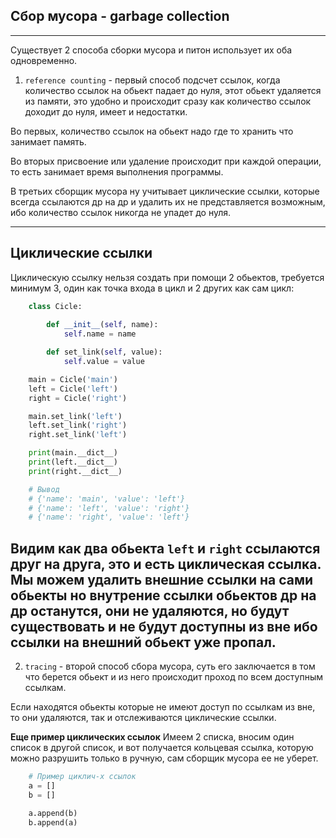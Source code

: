 Сбор мусора - garbage collection
---
---

Существует 2 способа сборки мусора и питон использует их оба одновременно.

1) `reference counting` - первый способ подсчет ссылок, когда количество 
ссылок на обьект падает до нуля, этот обьект удаляется из памяти, это удобно 
и происходит сразу как количество ссылок доходит до нуля, имеет и 
недостатки.
   
Во первых, количество ссылок на обьект надо где то хранить что занимает память.

Во вторых присвоение или удаление происходит при каждой операции, то есть 
занимает время выполнения программы.

В третьих сборщик мусора ну учитывает циклические ссылки, которые всегда 
ссылаются др на др и удалить их не представляется возможным, ибо количество
ссылок никогда не упадет до нуля.

---

Циклические ссылки
---

Циклическую ссылку нельзя создать при помощи 2 обьектов, требуется минимум 3,
один как точка входа в цикл и 2 других как сам цикл:

```python
    class Cicle:
        
        def __init__(self, name):
            self.name = name

        def set_link(self, value):
            self.value = value

    main = Cicle('main')
    left = Cicle('left')
    right = Cicle('right')

    main.set_link('left')
    left.set_link('right')
    right.set_link('left')

    print(main.__dict__)
    print(left.__dict__)
    print(right.__dict__)

    # Вывод
    # {'name': 'main', 'value': 'left'}
    # {'name': 'left', 'value': 'right'}
    # {'name': 'right', 'value': 'left'}
```

Видим как два обьекта `left` и `right` ссылаются друг на друга, это и 
есть циклическая ссылка. Мы можем удалить внешние ссылки на сами обьекты но 
внутрение ссылки обьектов др на др останутся, они не удаляются, но будут 
существовать и не будут доступны из вне ибо ссылки на внешний обьект уже 
пропал.
---

2) `tracing` - второй способ сбора мусора, суть его заключается в том что берется 
обьект и из него происходит проход по всем доступным ссылкам.
   
Если находятся обьекты которые не имеют доступ по ссылкам из вне, то они удаляются,
так и отслеживаются циклические ссылки.

**Еще пример циклических ссылок**
Имеем 2 списка, вносим один список в другой список, и вот получается кольцевая
ссылка, которую можно разрушить только в ручную, сам сборщик мусора ее не 
уберет.

```python
    # Пример циклич-х ссылок
    a = []
    b = []

    a.append(b)
    b.append(a)
```